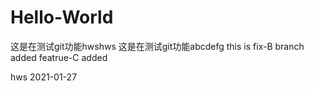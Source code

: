# Hello-World
这是在测试git功能hwshws
这是在测试git功能abcdefg
this is fix-B branch added
featrue-C added

hws 2021-01-27
